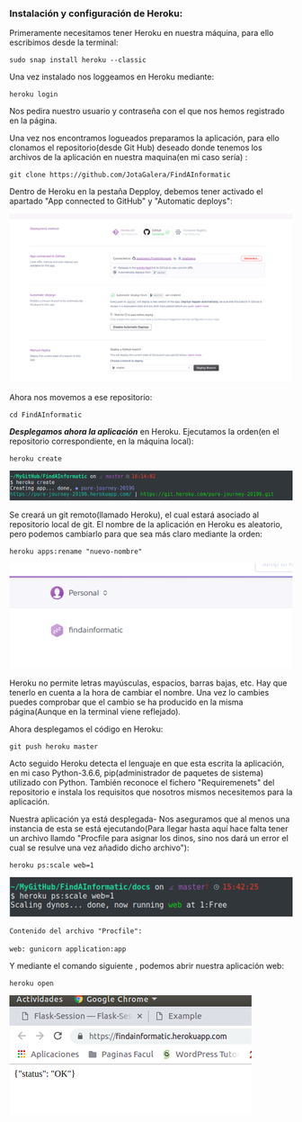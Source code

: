 ### Instalación y configuración de Heroku:

Primeramente necesitamos tener Heroku en nuestra máquina, para ello escribimos desde la terminal:
~~~~
sudo snap install heroku --classic
~~~~

Una vez instalado nos loggeamos en Heroku mediante:
~~~~
heroku login
~~~~
Nos pedira nuestro usuario y contraseña con el que nos hemos registrado en la página.

Una vez nos encontramos logueados preparamos la aplicación, para ello clonamos el repositorio(desde Git Hub) deseado donde tenemos los archivos de la aplicación en nuestra maquina(en mi caso sería) :
~~~~
git clone https://github.com/JotaGalera/FindAInformatic
~~~~

Dentro de Heroku en la pestaña Depploy, debemos tener activado el apartado "App connected to GitHub" y "Automatic deploys":

![](./imgs/deployment-method.png)

Ahora nos movemos a ese repositorio:
~~~~
cd FindAInformatic
~~~~

***Desplegamos ahora la aplicación*** en Heroku.
Ejecutamos la orden(en el repositorio correspondiente, en la máquina local):
~~~~
heroku create
~~~~

![](./imgs/heroku-create.png)

Se creará un git remoto(llamado Heroku), el cual estará asociado al repositorio local de git.
El nombre de la aplicación en Heroku es aleatorio, pero podemos cambiarlo para que sea más claro mediante la orden:
~~~~
heroku apps:rename "nuevo-nombre"
~~~~

![](./imgs/heroku-new-name.png)

Heroku no permite letras mayúsculas, espacios, barras bajas, etc. Hay que tenerlo en cuenta a la hora de cambiar el nombre. Una vez lo cambies puedes comprobar que el cambio se ha producido en la misma página(Aunque en la terminal viene reflejado).

Ahora desplegamos el código en Heroku:
~~~~
git push heroku master
~~~~

Acto seguido Heroku detecta el lenguaje en que esta escrita la aplicación, en mi caso Python-3.6.6, pip(administrador de paquetes de sistema) utilizado con Python. También reconoce el fichero "Requiremenets" del repositorio e instala los requisitos que nosotros mismos necesitemos para la aplicación.

Nuestra aplicación ya está desplegada- Nos aseguramos que al menos una instancia de esta se está ejecutando(Para llegar hasta aquí hace falta tener un archivo llamdo "Procfile para asignar los dinos, sino nos dará un error el cual se resulve una vez añadido dicho archivo"):
~~~~
heroku ps:scale web=1
~~~~

![](./imgs/heroku-ps.png)
~~~~
Contenido del archivo "Procfile":

web: gunicorn application:app
~~~~

Y mediante el comando siguiente , podemos abrir nuestra aplicación web:
~~~~
heroku open
~~~~

![](./imgs/heroku-open.png)
